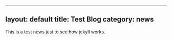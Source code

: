 
---
layout: default
title: Test Blog
category: news
---

This is a test news just to see how jekyll works. 
